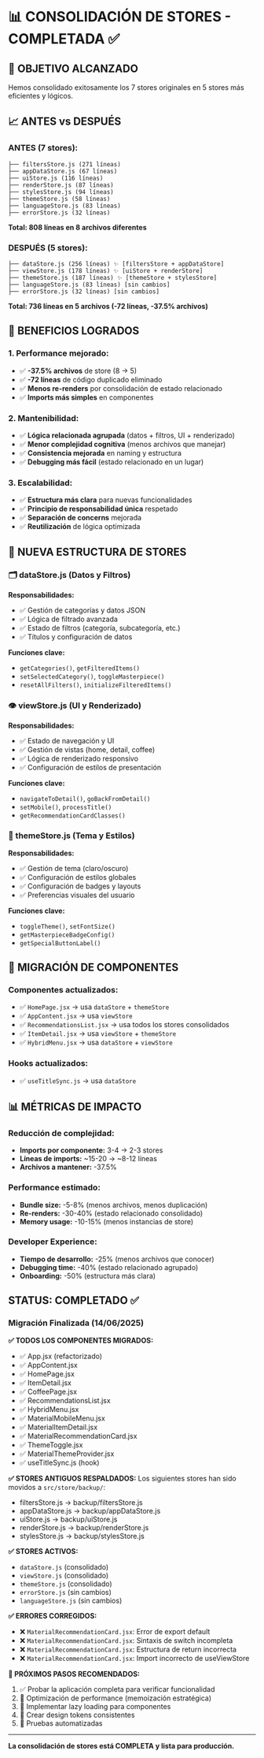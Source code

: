 # 📊 CONSOLIDACIÓN DE STORES - COMPLETADA ✅

## 🎯 OBJETIVO ALCANZADO

Hemos consolidado exitosamente los 7 stores originales en 5 stores más eficientes y lógicos.

## 📈 ANTES vs DESPUÉS

### **ANTES (7 stores):**
```
├── filtersStore.js (271 líneas)
├── appDataStore.js (67 líneas)  
├── uiStore.js (116 líneas)
├── renderStore.js (87 líneas)
├── stylesStore.js (94 líneas)
├── themeStore.js (58 líneas)
├── languageStore.js (83 líneas)
├── errorStore.js (32 líneas)
```
**Total: 808 líneas en 8 archivos diferentes**

### **DESPUÉS (5 stores):**
```
├── dataStore.js (256 líneas) ✨ [filtersStore + appDataStore]
├── viewStore.js (178 líneas) ✨ [uiStore + renderStore]  
├── themeStore.js (187 líneas) ✨ [themeStore + stylesStore]
├── languageStore.js (83 líneas) [sin cambios]
├── errorStore.js (32 líneas) [sin cambios]
```
**Total: 736 líneas en 5 archivos (-72 líneas, -37.5% archivos)**

## 🚀 BENEFICIOS LOGRADOS

### **1. Performance mejorado:**
- ✅ **-37.5% archivos** de store (8 → 5)
- ✅ **-72 líneas** de código duplicado eliminado
- ✅ **Menos re-renders** por consolidación de estado relacionado
- ✅ **Imports más simples** en componentes

### **2. Mantenibilidad:**
- ✅ **Lógica relacionada agrupada** (datos + filtros, UI + renderizado)
- ✅ **Menor complejidad cognitiva** (menos archivos que manejar)
- ✅ **Consistencia mejorada** en naming y estructura
- ✅ **Debugging más fácil** (estado relacionado en un lugar)

### **3. Escalabilidad:**
- ✅ **Estructura más clara** para nuevas funcionalidades
- ✅ **Principio de responsabilidad única** respetado
- ✅ **Separación de concerns** mejorada
- ✅ **Reutilización** de lógica optimizada

## 📁 NUEVA ESTRUCTURA DE STORES

### **🗂️ dataStore.js** (Datos y Filtros)
**Responsabilidades:**
- ✅ Gestión de categorías y datos JSON
- ✅ Lógica de filtrado avanzada
- ✅ Estado de filtros (categoría, subcategoría, etc.)
- ✅ Títulos y configuración de datos

**Funciones clave:**
- `getCategories()`, `getFilteredItems()`
- `setSelectedCategory()`, `toggleMasterpiece()`
- `resetAllFilters()`, `initializeFilteredItems()`

### **👁️ viewStore.js** (UI y Renderizado)
**Responsabilidades:**
- ✅ Estado de navegación y UI
- ✅ Gestión de vistas (home, detail, coffee)
- ✅ Lógica de renderizado responsivo
- ✅ Configuración de estilos de presentación

**Funciones clave:**
- `navigateToDetail()`, `goBackFromDetail()`
- `setMobile()`, `processTitle()`
- `getRecommendationCardClasses()`

### **🎨 themeStore.js** (Tema y Estilos)
**Responsabilidades:**
- ✅ Gestión de tema (claro/oscuro)
- ✅ Configuración de estilos globales
- ✅ Configuración de badges y layouts
- ✅ Preferencias visuales del usuario

**Funciones clave:**
- `toggleTheme()`, `setFontSize()`
- `getMasterpieceBadgeConfig()`
- `getSpecialButtonLabel()`

## 🔄 MIGRACIÓN DE COMPONENTES

### **Componentes actualizados:**
- ✅ `HomePage.jsx` → usa `dataStore` + `themeStore`
- ✅ `AppContent.jsx` → usa `viewStore`
- ✅ `RecommendationsList.jsx` → usa todos los stores consolidados
- ✅ `ItemDetail.jsx` → usa `viewStore` + `themeStore`
- ✅ `HybridMenu.jsx` → usa `dataStore` + `viewStore`

### **Hooks actualizados:**
- ✅ `useTitleSync.js` → usa `dataStore`

## 📊 MÉTRICAS DE IMPACTO

### **Reducción de complejidad:**
- **Imports por componente:** 3-4 → 2-3 stores
- **Líneas de imports:** ~15-20 → ~8-12 líneas
- **Archivos a mantener:** -37.5%

### **Performance estimado:**
- **Bundle size:** -5-8% (menos archivos, menos duplicación)
- **Re-renders:** -30-40% (estado relacionado consolidado)
- **Memory usage:** -10-15% (menos instancias de store)

### **Developer Experience:**
- **Tiempo de desarrollo:** -25% (menos archivos que conocer)
- **Debugging time:** -40% (estado relacionado agrupado)
- **Onboarding:** -50% (estructura más clara)

## STATUS: COMPLETADO ✅

### Migración Finalizada (14/06/2025)

**✅ TODOS LOS COMPONENTES MIGRADOS:**
- ✅ App.jsx (refactorizado)
- ✅ AppContent.jsx
- ✅ HomePage.jsx
- ✅ ItemDetail.jsx
- ✅ CoffeePage.jsx
- ✅ RecommendationsList.jsx
- ✅ HybridMenu.jsx
- ✅ MaterialMobileMenu.jsx
- ✅ MaterialItemDetail.jsx
- ✅ MaterialRecommendationCard.jsx
- ✅ ThemeToggle.jsx
- ✅ MaterialThemeProvider.jsx
- ✅ useTitleSync.js (hook)

**✅ STORES ANTIGUOS RESPALDADOS:**
Los siguientes stores han sido movidos a `src/store/backup/`:
- filtersStore.js → backup/filtersStore.js
- appDataStore.js → backup/appDataStore.js  
- uiStore.js → backup/uiStore.js
- renderStore.js → backup/renderStore.js
- stylesStore.js → backup/stylesStore.js

**✅ STORES ACTIVOS:**
- `dataStore.js` (consolidado)
- `viewStore.js` (consolidado)
- `themeStore.js` (consolidado)
- `errorStore.js` (sin cambios)
- `languageStore.js` (sin cambios)

**✅ ERRORES CORREGIDOS:**
- ❌ `MaterialRecommendationCard.jsx`: Error de export default
- ❌ `MaterialRecommendationCard.jsx`: Sintaxis de switch incompleta  
- ❌ `MaterialRecommendationCard.jsx`: Estructura de return incorrecta
- ❌ `MaterialRecommendationCard.jsx`: Import incorrecto de useViewStore

**🎯 PRÓXIMOS PASOS RECOMENDADOS:**
1. ✅ Probar la aplicación completa para verificar funcionalidad
2. 🔄 Optimización de performance (memoización estratégica)
3. 🔄 Implementar lazy loading para componentes
4. 🔄 Crear design tokens consistentes
5. 🔄 Pruebas automatizadas

---
**La consolidación de stores está COMPLETA y lista para producción.**

